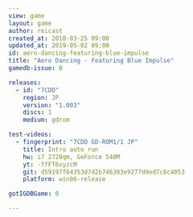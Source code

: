 ```yaml
---
view: game
layout: game
author: reicast
created_at: 2018-03-25 09:00
updated_at: 2019-05-02 09:00
id: aero-dancing-featuring-blue-impulse
title: "Aero Dancing - Featuring Blue Impulse"
gamedb-issue: 0

releases:
  - id: "7CDD"
    region: JP
    version: "1.003"
    discs: 1
    medium: gdrom

test-videos:
  - fingerprint: "7CDD GD-ROM1/1 JP"
    title: Intro auto run
    hw: i7 2720qm, GeForce 540M
    yt: -ffFT6xyzcM
    git: d59197f84353d7d2b746383e9277d9ed7c8c4053
    platform: win86-release

gotIGDBGame: 0

---
```

